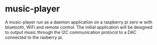 # music-player
A music-player run as a daemon application on a raspberry pi zero w with bluetooth, WiFi and remote control. The initial application will be designed to output music through the I2C communication protocol to a DAC connected to the rasberry pi.
